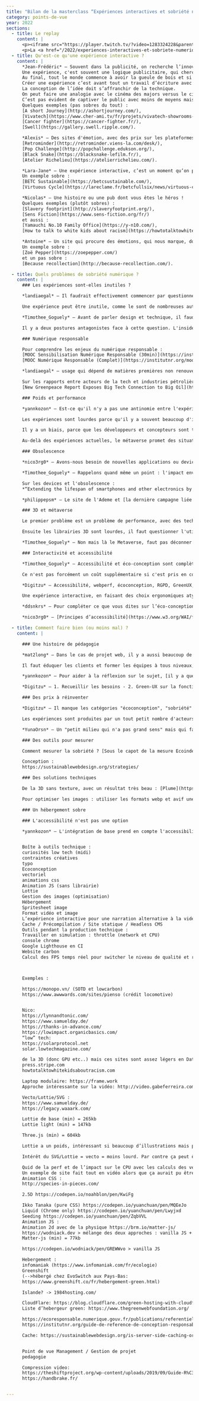 ```yaml
---
title: "Bilan de la masterclass “Expériences interactives et sobriété numérique”"
category: points-de-vue
year: 2022
sections:
  - title: Le replay
    content: |
      <p><iframe src="https://player.twitch.tv/?video=1283324228&parent=lab.noesya.coop&autoplay=false" frameborder="0" allowfullscreen="true" scrolling="no" height="378" width="620"></iframe></p>
      <p>La <a href="/2022/experiences-interactives-et-sobriete-numerique">masterclass “Expériences interactives et sobriété numérique”</a> a eu lieu le 1<sup>er</sup> février 2022, sur <a href="https://www.twitch.tv/noesya" target="_blank" rel="nofollow">twitch.tv/noesya</a>.
  - title: Qu'est-ce qu'une expérience interactive ?
    content: |
      *Jean-Frédéric* — Souvent dans la publicité, on recherche l’innovation, la première mondiale. J’aime beaucoup la définition de Georges Mohammed-Cherif (Président de Buzzman) qui disait que la publicité s’invitait chez les gens sans leur accord et que du coup, il valait mieux arriver avec du champagne !
      Une expérience, c'est souvent une logique publicitaire, qui cherche l'effet wow.
      Au final, tout le monde commence à avoir la gueule de bois et si je continue sur les références publicitaires, on est un peu comme dans la campagne *Louise l’influenceuse alcoolique* de BETC.
      Créer une expérience c’est avant tout un travail d’écriture avec comme objectif de créer une émotion, de raconter une histoire, de valoriser l'utilisateur.
      La conception de l’idée doit s’affranchir de la technique.
      On peut faire une analogie avec le cinéma des majors versus le cinéma indépendant.
      C’est pas évident de captiver le public avec moins de moyens mais il faut un travail écriture différent, des parties pris esthétiques différents…
      Quelques exemples (pas sobres du tout) :
      [A short Journey](http://ashortjourney.com/),
      [Vivatech](https://www.cher-ami.tv/fr/projets/vivatech-showrooms-virtuels),
      [Cancer fighter](https://cancer-fighter.fr/),
      [Swell](https://gallery.swell.ripple.com/).

      *Alexis* — Des sites d'émotion, avec des prix sur les plateformes comme Awwwards, FWA... Site ou installation numérique qui propose une façon innovante de raconter une histoire, délivrer des informations ou présenter un produit avec des dispositifs interactifs qui immergent l’utilisateur dans la narration. C’est un peu un équilibre entre le site web et le jeu vidéo. Quelques exemples (pas sobres du tout) :
      [Retrominder](http://retrominder.viens-la.com/desk/),
      [Pop Challenge](http://popchallenge.edukson.org/),
      [Black Snake](https://blacksnake-lefilm.fr/),
      [Atelier Richelieu](https://atelierrichelieu.com/).

      *Lara-Jane* — Une expérience interactive, c’est un moment qu’on passe avec une marque, son interlocuteur. Il s'agit de proposer des interfaces qui demandent aux utilisateurs de participer, et éventuellement avec un message à faire passer. C'est un moment avec une marque, une interface digitale, une participation de l’utilisateur. L'expérience est un tout, qui commence avec l'hébergement.
      Un exemple sobre :
      [BETC Sustainable](https://betcsustainable.com/),
      [Virtuous Cycle](https://lareclame.fr/betcfullsix/news/virtuous-cycle-ou-la-creativite-bas-carbone-selon-betc-fullsix).

      *Nicolas* — Une histoire ou une pub dont vous êtes le héros !
      Quelques exemples (plutôt sobres) :
      [Slavery footprint](http://slaveryfootprint.org/),
      [Sens Fiction](https://www.sens-fiction.org/fr/)
      et aussi :
      [Yamauchi No.10 Family Office](https://y-n10.com/),
      [How to talk to white kids about racism](https://howtotalktowhitekidsaboutracism.com/).

      *Antoine* — Un site qui procure des émotions, qui nous marque, dont on se souvient pendant longtemps, ludique, pas forcément avec du webGL.
      Un exemple sobre :
      [Zoë Pepper](https://zoepepper.com/)
      et un pas sobre :
      [Because recollection](http://because-recollection.com/).

  - title: Quels problèmes de sobriété numérique ?
    content: |
      ### Les expériences sont-elles inutiles ?

      *landiaegal* — Il faudrait effectivement commencer par questionner l'usage avant de réfléchir à la façon d'utiliser moins d'énergie pour alimenter cet usage, puis d'utiliser une énergie plus décarbonée, puis de faire de la compensation. En tout cas c'est ce que préconise l'ADEME, Bihouix, JMJ...

      Une expérience peut être inutile, comme le sont de nombreuses autres choses : une randonnée, une balade à vélo, une œuvre d'art, est-ce utile ? L'expérience peut être de l'ordre du poétique et de l'artistique. La question fondamentale est celle du but poursuivi par l'expérience : non pas “à quoi sert-elle ?”, mais “à qui sert-elle ?”. Si l'expérience répond à un besoin réel des usagers, la situation est fondamentalement différente d'une opération commerciale qui sert l'intérêt de la marque qui la finance.

      *Timothee_Goguely* — Avant de parler design et technique, il faudrait déjà se poser la question d'avec qui vous bossez, d'à quoi vous contribuez en bossant sur tel ou tel projet. Parce que si c'est pour se retrouver à faire des sites écoconçus pour vendre des SUV (coucou [Volkswagen Canada](https://www.vw.ca/carbonneutralnet/fr/)), c'est juste du pur greenwashing.

      Il y a deux postures antagonistes face à cette question. L'insider travaille pour tous les projets, quelle que soit la marque et sa nocivité sociale et écologique, et essaie d'améliorer la sobriété de ce qu'il produit. L'outsider refuse de travailler pour des marques qu'il ou elle juge trop toxique. La première posture considère qu'il faut améliorer l'existant (*le système est capitaliste, on ne va pas le changer, mais on peut améliorer nos productions*), quand la seconde, plus politique, considère qu'il faut changer le système (*il faut encadrer le capitalisme et passer à une économie post-croissance*).

      ### Numérique responsable

      Pour comprendre les enjeux du numérique responsable :
      [MOOC Sensibilisation Numérique Responsable (30min)](https://institutnr.org/mooc-sensibilisation-numerique-responsable) &
      [MOOC Numérique Responsable (Complet)](https://institutnr.org/mooc-numerique-responsable-complet).

      *landiaegal* — usage qui dépend de matières premières non renouvelables (avec en plus un gros conflit d'usage) = pas durable = ne peut pas durer (malgré les milliards investis dans le metavers)

      Sur les rapports entre acteurs de la tech et industries pétrolières :
      [New Greenpeace Report Exposes Big Tech Connection to Big Oil](https://www.greenpeace.org/usa/news/new-greenpeace-report-exposes-big-tech-connection-to-big-oil/)

      ### Poids et performance

      *yannkozon* – Est-ce qu'il n'y a pas une antinomie entre l'expérience interactive sur le web depuis plus de 15 ans et la sobriété numérique ? Les expériences full-flash avait déjà à l'époque les mêmes problématiques qu'aujourd'hui (manque d'accessibilité, besoin de perf, poids...)

      Les expériences sont lourdes parce qu'il y a souvent beaucoup d'images, de vidéos, d'assets à télécharger, ce qui fait du temps de transfert. Mais elles sont souvent aussi lourdes en termes de performance, c'est-à-dire qu'il faut une machine très récente pour les faire tourner correctement. Et si ça rame, on peut être tenté de changer de machine, ce qui est en fait de l'obsolescence stimulée.

      Il y a un biais, parce que les développeurs et concepteurs sont trop bien équipés, tant en termes de machines qu'en termes de réseau. Peut-être qu'un équipement moins performant améliorerait la sobriété. Les développeurs cherchent à être à la pointe, à l'avant-garde technique, pas à être sobres.

      Au-delà des expériences actuelles, le métaverse promet des situations encore plus problématiques. La pandémie a augmenté l'acceptabilité du concept, mais nous n'avons pas de solutions techniques viables écologiquement. Le concept est très poussé par Facebook, et d'autres acteurs qui y voient un nouveau marché, et d'importantes sources de profits. Finalement, la meilleure solution ne serait-elle pas de ne pas faire ce métaverse ?

      ### Obsolescence

      *nico3rg0* — Avons-nous besoin de nouvelles applications ou devices ou bien de meilleurs services et expériences utilisateurs?

      *Timothee_Goguely* – Rappelons quand même un point : l'impact environnemental du numérique réside essentiellement au niveau de la fabrication des terminaux (écrans, ordinateurs, smartphones…). Pour réduire cet impact, il faut donc avant tout faire durer ces terminaux les plus longtemps possible. Un site web ou une expérience interactive éco-conçue doit donc pouvoir tourner sur des terminaux et navigateurs d'il y a 5 ou 6 ans, sans quoi cela ne fait que pousser au renouvellement des terminaux, et donc augmenter considérablement son impact environnemental. Et je ne parle même pas de l'accessibilité web qui est le plus souvent reléguée au second plan voir complètement ignorée.

      Sur les devices et l'obsolescence :
      *“Extending the lifespan of smartphones and other electronics by just one year would save the EU as much carbon emissions as taking 2 million cars off the roads annually, a new EEB study finds.”*<br>Source : [Revealed: The climate cost of ‘disposable smartphones’](https://eeb.org/revealed-the-climate-cost-of-disposable-smartphones/)

      *philippepsm* — Le site de l'Ademe et [la dernière campagne liée au "Numérique Responsable"](https://longuevieauxobjets.gouv.fr/reduire-son-impact-numerique) :)

      ### 3D et métaverse

      Le premier problème est un problème de performance, avec des technologies (webGL) qui nécessitent un device récent, et qui va utiliser beaucoup de batterie.

      Ensuite les librairies 3D sont lourdes, il faut questionner l'utilité avant de charger 500 ko pour faire tourner une canette.

      *Timothee_Goguely* – Non mais là le Metaverse, faut pas déconner non plus, il faut juste pas l'encourager et ne pas y participer !! Et ça commence par arrêter d'en parler à tout bout de champs.

      ### Interactivité et accessibilité

      *Timothee_Goguely* — Accessibilité et éco-conception sont complètement liés ! Je vous renvoie au [billet de Bertrand Keller à ce sujet](https://bertrandkeller.info/2021/10/06/accessibilite-eco-conception/)

      Ce n'est pas forcément un coût supplémentaire si c'est pris en compte dès le départ. C'est un travail supplémentaire uniquement si l'on considère qu'on peut faire le travail sans. C'est une question de formation des développeurs et de posture professionnelle.

      *Digitzu* – Accessibilité, webperf, écoconception, RGPD, GreenUX, sécurité sont des engrenages : toute action sur l'un influence les autres.

      Une expérience interactive, en faisant des choix ergonomiques atypiques et en ignorant les enjeux d'accessibilité, est malheureusement trop souvent excluante et peu accessible.

      *ddsnkrs* — Pour compléter ce que vous dites sur l’éco-conception et l'accessibilité voici [un observatoire de l'impact positif](https://observatoire.bigyouth.fr/).

      *nico3rg0* — [Principes d’accessibilité](https://www.w3.org/WAI/fundamentals/accessibility-principles/fr).

  - title: Comment faire bien (ou moins mal) ?
    content: |

      ### Une histoire de pédagogie

      *mat2long* – Dans le cas de projet web, il y a aussi beaucoup de pédagogie à faire avec ses clients, beaucoup ne se rendent même pas compte de toutes ces problématiques

      Il faut éduquer les clients et former les équipes à tous niveaux, en commençant par expliquer que l’accessibilité ne coûte pas plus cher si l'on s'en préoccupe dès le début, et à tous les niveaux. On peut facilement mettre en place des référents et des ateliers pour acculturer les équipes, et favoriser une collaboration étroite entre les équipes créa et dev.

      *yannkozon* — Pour aider à la réflexion sur le sujet, [il y a quelques articles intéressants ici](https://graphism.fr/)

      *Digitzu* – 1. Recueillir les besoins - 2. Green-UX sur la fonctionnalité principale (MVP, unité fonctionnelle) - 3. Écodéveloper sobre et webperf - 4. Virer tout le reste, le gras :p

      ### Des prix à réinventer

      *Digitzu* – Il manque les catégories "écoconception", "sobriété" ou "numérique responsable" sur Awwwards.

      Les expériences sont produites par un tout petit nombre d'acteurs (*un petit milieu qui n'a pas grand sens*) fascinés par le cinéma et les jeux vidéos, qui auraient aimé en faire, et qui compensent une certaine frustration. Les prix alimentent cet écosystème en rendant désirables sans jamais questionner le besoin, l'usage et l'impact.

      *YunaOrsn* – Un "petit milieu qui n'a pas grand sens" mais qui fait beaucoup de bruit, vivement qu'on parle autant des initiatives plus sobres. D'ailleurs merci Hey Low pour [Lowww directory](https://lowww.directory) ;)

      ### Des outils pour mesurer

      Comment mesurer la sobriété ? [Sous le capot de la mesure Ecoindex !](https://blog.octo.com/sous-le-capot-de-la-mesure-ecoindex/)

      Conception :
      https://sustainablewebdesign.org/strategies/

      ### Des solutions techniques

      De la 3D sans texture, avec un résultat très beau : [Plume](https://plumegame.com), mais 17 mo chargées, donc l'absence de textures ne suffit pas.

      Pour optimiser les images : utiliser les formats webp et avif une solution efficace pour optimiser les images.

      ### Un hébergement sobre

      ### L'accessibilité n'est pas une option

      *yannkozon* – L'intégration de base prend en compte l'accessibilité, sinon c'est volontairement de l'exclusion


      Boîte à outils technique :
      curiosités low tech (midi)
      contraintes créatives
      typo
      Ecoconception
      vectoriel
      animations css
      Animation JS (sans librairie)
      Lottie
      Gestion des images (optimisation)
      Hébergement
      Spritesheet image
      Format vidéo et image
      L’expérience interactive pour une narration alternative à la vidéo
      Cache / Précompilation / Site statique / Headless CMS
      Outils pendant la production technique :
      Travailler en simulation : throttle (network et CPU)
      console chrome
      Google Lighthouse en CI
      Website carbon
      Calcul des FPS temps réel pour switcher le niveau de qualité et réduire la consommation CPU / GPU



      Exemples :

      https://monopo.vn/ (SOTD et lowcarbon)
      https://www.awwwards.com/sites/pienso (crédit locomotive)


      Nico:
      https://lynnandtonic.com/
      https://www.samuelday.de/
      https://thanks-in-advance.com/
      https://lowimpact.organicbasics.com/
      “low” tech:
      https://solarprotocol.net
      solar.lowtechmagazine.com/

      de la 3D (donc GPU etc..) mais ces sites sont assez légers en Data.
      press.stripe.com
      howtotalktowhitekidsaboutracism.com

      Laptop modulaire: https://frame.work
      Approche intéressante sur la vidéo: http://video.gabeferreira.com/

      Vecto/Lottie/SVG :
      https://www.samuelday.de/
      https://legacy.waaark.com/

      Lottie de base (min) = 265kb
      Lottie light (min) = 147kb

      Three.js (min) = 604kb

      Lottie a un poids, intéressant si beaucoup d’illustrations mais pour 1 ou 2 ça peut être intéressant de passer par une animation en CSS ou SVG directement

      Intérêt du SVG/Lottie = vecto = moins lourd. Par contre ça peut être lourd aussi si c’est mal fait ou si illustrations surchargées.

      Quid de la perf et de l’impact sur le CPU avec les calculs des vecto comparé à de la video?
      Un exemple de site fait tout en vidéo alors que ça aurait pu être remplacé par du lottie http://www.aisforalbert.com/
      Animation CSS :
      http://species-in-pieces.com/

      2.5D https://codepen.io/noahblon/pen/KwiFg

      Ikko Tanaka (pure CSS) https://codepen.io/yuanchuan/pen/MQEeJo
      Liquid (Chrome only) https://codepen.io/yuanchuan/pen/Lwyjxd
      Seeding https://codepen.io/yuanchuan/pen/ZqbVVL
      Animation JS :
      Animation 2d avec de la physique https://brm.io/matter-js/
      https://wodniack.dev > mélange des deux approches : vanilla JS + matter-js
      Matter-js (min) = 77kb

      https://codepen.io/wodniack/pen/GREWWvo > vanilla JS

      Hebergement :
      infomaniak (https://www.infomaniak.com/fr/ecologie)
      Greenshift
      (-->hébergé chez EvoSwitch aux Pays-Bas:
      https://www.greenshift.co/fr/hebergement-green.html)

      Islande? -> 1984hosting.com/

      CloudFlare: https://blog.cloudflare.com/green-hosting-with-cloudflare-pages/
      Liste d’hebergeur green: https://www.thegreenwebfoundation.org/

      ​​https://ecoresponsable.numerique.gouv.fr/publications/referentiel-general-ecoconception/
      https://institutnr.org/guide-de-reference-de-conception-responsable

      Cache: https://sustainablewebdesign.org/is-server-side-caching-or-static-technology-in-place-to-minimize-server-load/


      Point de vue Management / Gestion de projet
      pedagogie

      Compression video:
      https://theshiftproject.org/wp-content/uploads/2019/09/Guide-R%C3%A9duire-le-poids-de-vos-vid%C3%A9os-en-5-minutes_V6.pdf
      https://handbrake.fr/


---
```

